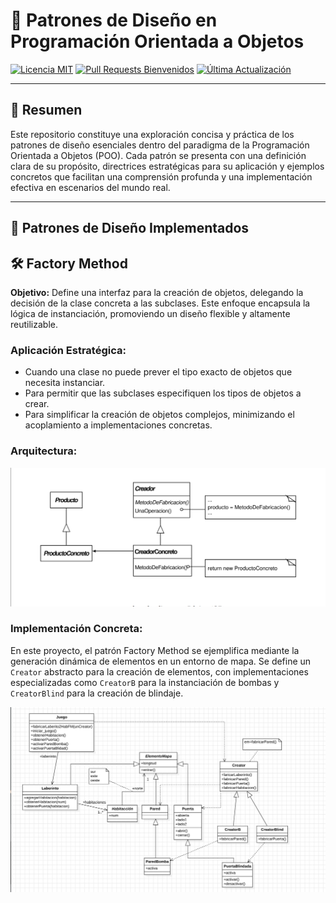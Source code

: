 # 📐 Patrones de Diseño en Programación Orientada a Objetos

[![Licencia MIT](https://img.shields.io/badge/License-MIT-yellow.svg)](https://opensource.org/licenses/MIT)
[![Pull Requests Bienvenidos](https://img.shields.io/badge/PRs-welcome-brightgreen.svg)](https://github.com/faresuclm/design-patterns/pulls)
[![Última Actualización](https://img.shields.io/github/last-commit/faresuclm/design-patterns)](https://github.com/faresuclm/design-patterns/commits/main)

---

## 🎯 Resumen

Este repositorio constituye una exploración concisa y práctica de los patrones de diseño esenciales dentro del paradigma de la Programación Orientada a Objetos (POO). Cada patrón se presenta con una definición clara de su propósito, directrices estratégicas para su aplicación y ejemplos concretos que facilitan una comprensión profunda y una implementación efectiva en escenarios del mundo real.

---

## 🧩 Patrones de Diseño Implementados

## 🛠️ Factory Method

**Objetivo:** Define una interfaz para la creación de objetos, delegando la decisión de la clase concreta a las subclases. Este enfoque encapsula la lógica de instanciación, promoviendo un diseño flexible y altamente reutilizable.

### Aplicación Estratégica:

- Cuando una clase no puede prever el tipo exacto de objetos que necesita instanciar.
- Para permitir que las subclases especifiquen los tipos de objetos a crear.
- Para simplificar la creación de objetos complejos, minimizando el acoplamiento a implementaciones concretas.

### Arquitectura:
![Diagrama de Estructura del Patrón Factory Method](pictures/factory-method.png)

### Implementación Concreta:
En este proyecto, el patrón Factory Method se ejemplifica mediante la generación dinámica de elementos en un entorno de mapa. Se define un `Creator` abstracto para la creación de elementos, con implementaciones especializadas como `CreatorB` para la instanciación de bombas y `CreatorBlind` para la creación de blindaje.

![Ejemplo de Implementación del Patrón Factory Method](pictures/factory-method-ex.png)
